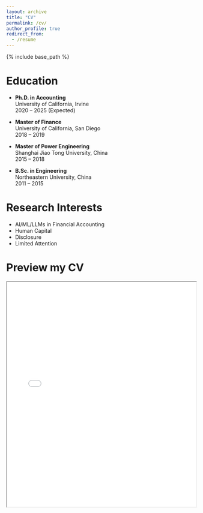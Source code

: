 ```yaml
---
layout: archive
title: "CV"
permalink: /cv/
author_profile: true
redirect_from:
  - /resume
---
```


{% include base_path %}

# Education
- **Ph.D. in Accounting**  
  University of California, Irvine  
  2020 – 2025 (Expected)

- **Master of Finance**  
  University of California, San Diego  
  2018 – 2019

- **Master of Power Engineering**  
  Shanghai Jiao Tong University, China  
  2015 – 2018

- **B.Sc. in Engineering**  
  Northeastern University, China  
  2011 – 2015

# Research Interests
- AI/ML/LLMs in Financial Accounting
- Human Capital
- Disclosure
- Limited Attention

# Preview my CV

<iframe src="/assets/Vita_YL.pdf" width="100%" height="600px"></iframe>
